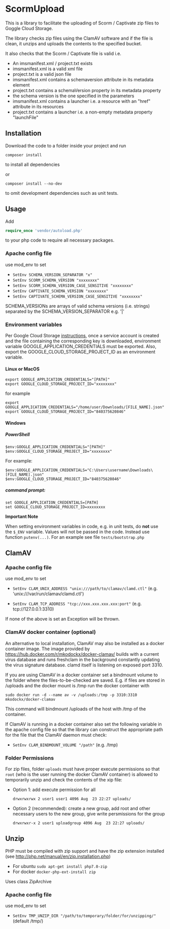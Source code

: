 # ScormUpload

This is a library to facilitate the uploading of Scorm / Captivate zip files to Goggle Cloud Storage.

The library checks zip files using the ClamAV software and if the file is clean, it unzips and uploads the contents to the specified bucket.

It also checks that the Scorm / Captivate file is valid i.e.
  * An imsmanifest.xml / project.txt exists
  * imsmanifest.xml is a valid xml file
  * project.txt is a valid json file
  * imsmanifest.xml contains a schemaversion attribute in its metadata element
  * project.txt contains a schemaVersion property in its metadata property
  * the schema version is the one specified in the parameters
  * imsmanifest.xml contains a launcher i.e. a resource with an "href" attribute in its resources
  * project.txt contains a launcher i.e. a non-empty metadata property "launchFile"

## Installation

Download the code to a folder inside your project and run 

```
composer install
```
to install all dependencies

or

```
composer install --no-dev
```

to omit development dependencies such as unit tests.

## Usage
Add

```php
require_once 'vendor/autoload.php'
```
to your php code to require all necessary packages.

### Apache config file

use mod_env to set

  * `SetEnv SCHEMA_VERSION_SEPARATOR "x"`
  * `SetEnv SCORM_SCHEMA_VERSION "xxxxxxxx"`
  * `SetEnv SCORM_SCHEMA_VERSION_CASE_SENSITIVE "xxxxxxxx"`
  * `SetEnv CAPTIVATE_SCHEMA_VERSION "xxxxxxxx"`
  * `SetEnv CAPTIVATE_SCHEMA_VERSION_CASE_SENSITIVE "xxxxxxxx"`

SCHEMA_VERSIONs are arrays of valid schema versions (i.e. strings) separated by the SCHEMA_VERSION_SEPARATOR e.g. '|'

### Environment variables

Per Google Cloud Storage [instructions](https://cloud.google.com/storage/docs/reference/libraries#client-libraries-install-php), once a service account is created and the file containing the corresponding key is downloaded, environment variable GOOGLE_APPLICATION_CREDENTIALS must be exported. Also, export the GOOGLE_CLOUD_STORAGE_PROJECT_ID as an environment variable.
 
#### Linux or MacOS
```
export GOOGLE_APPLICATION_CREDENTIALS="[PATH]"
export GOOGLE_CLOUD_STORAGE_PROJECT_ID="xxxxxxxx"
```
for example
```
export GOOGLE_APPLICATION_CREDENTIALS="/home/user/Downloads/[FILE_NAME].json"
export GOOGLE_CLOUD_STORAGE_PROJECT_ID="840375620846"
```

#### Windows

##### PowerShell
```
$env:GOOGLE_APPLICATION_CREDENTIALS="[PATH]"
$env:GOOGLE_CLOUD_STORAGE_PROJECT_ID="xxxxxxxx"
```
For example:
```
$env:GOOGLE_APPLICATION_CREDENTIALS="C:\Users\username\Downloads\[FILE_NAME].json"
$env:GOOGLE_CLOUD_STORAGE_PROJECT_ID="840375620846"
```
##### command prompt:
```
set GOOGLE_APPLICATION_CREDENTIALS=[PATH]
set GOOGLE_CLOUD_STORAGE_PROJECT_ID=xxxxxxxx
```
**Important Note** 

When setting environment variables in code, e.g. in unit tests, do **not** use the `$_ENV` variable. Values will not be passed in the code. Instead use function `putenv(...)`. For an example see file `tests/bootstrap.php`


## ClamAV

### Apache config file

use mod_env to set

  * `SetEnv CLAM_UNIX_ADDRESS "unix:///path/to/clamav/clamd.ctl"` (e.g. 'unix:///var/run/clamav/clamd.ctl')  

  * `SetEnv CLAM_TCP_ADDRESS "tcp://xxx.xxx.xxx.xxx:port"` (e.g. tcp://127.0.0.1:3310)
  
If none of the above is set an Exception will be thrown.


### ClamAV docker container (optional)

An alternative to local installation, ClamAV may also be installed as a docker container image. The image provided by https://hub.docker.com/r/mkodockx/docker-clamav/ builds with a current virus database and
runs freshclam in the background constantly updating the virus signature database. clamd itself
is listening on exposed port 3310.

If you are using ClamAV in a docker container set a bindmount volume to the folder where the files-to-be-checked are saved. E.g. if files are stored in /uploads and the docker mount is /tmp run the docker container with 
```    
sudo docker run -d --name av -v /uploads:/tmp -p 3310:3310 mkodockx/docker-clamav
```
This command will bindmount /uploads of the host with /tmp of the container.

If ClamAV is running in a docker container also set the following variable in the apache config file so that the library can construct the appropriate path for the file that the ClamAV daemon must check:
  * `SetEnv CLAM_BINDMOUNT_VOLUME "/path"` (e.g. /tmp)

### Folder Permissions
For zip files, folder `uploads` must have proper execute permissions so that `root` (who is the user running the docker ClamAV container) is allowed to temporarily unzip and check the contents of the xip file:

  * Option 1: add execute permission for all

    ```
    drwxrwxrwx 2 user1 user1 4096 Aug  23 22:27 uploads/
    ```  

  * Option 2 (recommended): create a new group, add root and other necessary users to the new group, give write persmissions for the group

    ```
    drwxrwxr-x 2 user1 uploadgroup 4096 Aug  23 22:27 uploads/
    ```

## Unzip

PHP must be compiled with zip support and have the zip extension installed (see http://php.net/manual/en/zip.installation.php)

  * For ubuntu `sudo apt-get install php7.0-zip`
  * For docker `docker-php-ext-install zip`


Uses class ZipArchive

### Apache config file

use mod_env to set

  * `SetEnv TMP_UNZIP_DIR "/path/to/temporary/folder/for/unzipping/"` (default /tmp/)  
